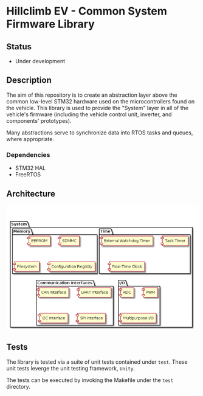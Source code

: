 # Hillclimb EV - Common System Firmware Library

## Status

* Under development

## Description

The aim of this repository is to create an abstraction layer above the common low-level STM32 hardware used on the microcontrollers found on the vehicle. This library is used to provide the "System" layer in all of the vehicle's firmware (including the vehicle control unit, inverter, and components' prototypes).

Many abstractions serve to synchronize data into RTOS tasks and queues, where appropriate.

### Dependencies

* STM32 HAL
* FreeRTOS

## Architecture

![Components](doc/components.png)

## Tests
The library is tested via a suite of unit tests contained under `test`. These unit tests leverge the unit testing framework, `Unity`. 

The tests can be executed by invoking the Makefile under the `test` directory.